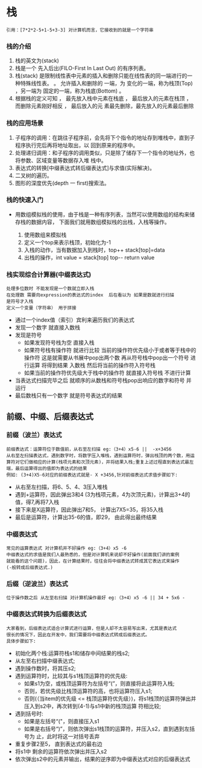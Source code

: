 # 栈
    引用：[7*2*2-5+1-5+3-3] 对计算机而言，它接收到的就是一个字符串
    
### 栈的介绍
1) 栈的英文为(stack)
2) 栈是一个 先入后出(FILO-First In Last Out) 的有序列表。
3) 栈(stack) 是限制线性表中元素的插入和删除只能在线性表的同一端进行的一种特殊线性表。 。 允许插入和删除的
一端，为 变化的一端，称为栈顶(Top) ，另一端为 固定的一端，称为栈底(Bottom) 。
4) 根据栈的定义可知 ， 最先放入栈中元素在栈底 ， 最后放入的元素在栈顶 ， 而删除元素刚好相反 ， 最后放入的元
素最先删除，最先放入的元素最后删除

### 栈的应用场景
1) 子程序的调用：在跳往子程序前，会先将下个指令的地址存到堆栈中，直到子程序执行完后再将地址取出，以
    回到原来的程序中。
2) 处理递归调用：和子程序的调用类似，只是除了储存下一个指令的地址外，也将参数、区域变量等数据存入堆
    栈中。
3) 表达式的转换[中缀表达式转后缀表达式]与求值(实际解决)。
4) 二叉树的遍历。
5) 图形的深度优先(depth 一 first)搜索法。


### 栈的快速入门
* 用数组模拟栈的使用，由于栈是一种有序列表，当然可以使用数组的结构来储存栈的数据内容，
  下面我们就用数组模拟栈的出栈，入栈等操作。
  
  1) 使用数组来模拟栈
  2) 定义一个top来表示栈顶，初始化为-1
  3) 入栈的动作，当有数据加入到栈时，top++ stack[top]=data
  4) 出栈的操作，int value = stack[top] top-- return value
  
### 栈实现综合计算器(中缀表达式)  
    处理多位数时 不能发现是一个数就立即入栈
    在处理数 需要向expression的表达式的index  后在看以为 如果是数就进行扫描
    是符号才入栈
    定义一个变量（字符串） 用于拼接
* 通过一个index值（索引）宾利来遍历我们的表达式
* 发现一个数字 就直接入数栈 
* 发现是符号 
  * 如果发现符号栈为空 直接入栈
  * 如果符号栈有操作符 就进行比较 当前的操作符优先级小于或者等于栈中的操作符 这是就需要从书展中pop出两个数 再从符号栈中pop出一个符号 进行运算 将得到结果 入数栈 然后将当前的操作符入符号栈
  * 如果当前的操作符优先级大于栈中的操作符 就直接入符号栈  不进行计算
* 当表达式扫描完毕之后 就顺序的从数栈和符号栈pop出响应的数字和符号 并运行
* 最后数栈只有一个数字 就是符号表达式的结果

## 前缀、中缀、后缀表达式

### 前缀（波兰）表达式
    前缀表达式：运算符位于数值前，从右至左扫描 eg:（3+4）x5-6 ||  -x+3456
    从右至左扫描表达式，遇到数字时，将数字压入堆栈，遇到运算符时，弹出栈顶的两个数，用运算符对它们做相应的计算(栈项元素和次顶元素)，并将结果入栈;重复上述过程直到表达式最左端，最后运算得出的值即为表达式的结果
    例如: (3+4)X5-6对应的前缀表达式就是- X +3456,针对前缀表达式求值步骤如下:
*  从右至左扫描，将6、5、4、3压入堆栈
*  遇到+运算符，因此弹出3和4 (3为栈项元素，4为次顶元素)，计算出3+4的值，得7,再将7入栈
*  接下来是X运算符，因此弹出7和5， 计算出7X5=35，将35入栈
*  最后是运算符，计算出35-6的值，即29， 由此得出最终结果

### 中缀表达式 
    常见的运算表达式 对计算机并不好操作 eg:（3+4）x5 -6
    中缀表达式的求值是我们人最熟悉的，但是对计算机来说却不好操作(前面我们讲的案例
    就能看的这个问题)，因此，在计算结果时，往往会将中缀表达式转成其它表达式来操作
    (-般转成后缀表达式.)
    
### 后缀（逆波兰）表达式 
    位于操作数之后 从左至右扫描 对计算机操作最好 eg:（3+4）x5 -6 || 34 + 5x6 -
    
### 中缀表达式转换为后缀表达式
    大家看到，后缀表达式适合计算式进行运算，但是人却不太容易写出来，尤其是表达式
    很长的情况下，因此在开发中，我们需要将中缀表达式转成后缀表达式。
    具体步骤如下:
* 初始化两个栈:运算符栈s1和储存中间结果的栈s2;
* 从左至右扫描中缀表达式;
* 遇到操作数时，将其压s2;
* 遇到运算符时，比较其与s1栈顶运算符的优先级:
    * 如果s1为空，或栈顶运算符为左括号“(”，则直接将此运算符入栈;
    * 否则，若优先级比栈顶运算符的高，也将运算符压入s1;
    * 否则(（当item的优先级 <= 栈顶运算符优先级）)，将s1栈顶的运算符弹出并压入到s2中，再次转到(4-1)与s1中新的栈顶运算
    符相比较;
* 遇到括号时:
    * 如果是左括号“("，则直接压入s1
    * 如果是右括号“)”，则依次弹出s1栈顶的运算符，并压入s2，直到遇到左括号为
    止，此时将这一对括号丢弃
* 重复步骤2至5， 直到表达式的最右边
* 将s1中 剩余的运算符依次弹出并压入s2
* 依次弹出s2中的元素并输出，结果的逆序即为中缀表达式对应的后缀表达式